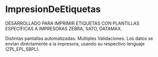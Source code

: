 # ImpresionDeEtiquetas
DESARROLLADO PARA IMPRIMIR ETIQUETAS CON PLANTILLAS ESPECÍFICAS A IMPRESORAS ZEBRA, SATO, DATAMAX.

Distintas pantallas automatizadas. Múltiples Validaciones. Los datos se envían diréctamente a la impresora, usando su respectivo lenguaje (ZPL,EPL,SBPL). 
